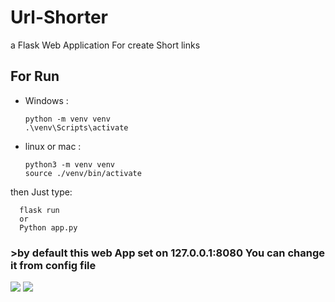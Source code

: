 # Url-Shorter
a Flask Web Application For  create Short links


## For Run

- Windows :

      python -m venv venv
      .\venv\Scripts\activate
      
      
- linux or mac :
  
      python3 -m venv venv
      source ./venv/bin/activate


then Just type:
            
      flask run
      or
      Python app.py


### >by default this web App set on 127.0.0.1:8080 You can change it from config file



<img src="https://github.com/alisharify7/Url-Shorter/blob/main/static/images/index.png">
<img src="https://github.com/alisharify7/Url-Shorter/blob/main/static/images/link.png">

